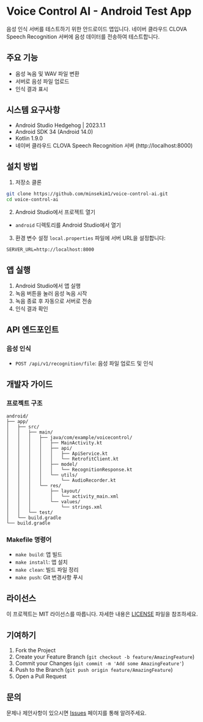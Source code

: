 # Voice Control AI - Android Test App

음성 인식 서버를 테스트하기 위한 안드로이드 앱입니다. 네이버 클라우드 CLOVA Speech Recognition 서버에 음성 데이터를 전송하여 테스트합니다.

## 주요 기능

- 음성 녹음 및 WAV 파일 변환
- 서버로 음성 파일 업로드
- 인식 결과 표시

## 시스템 요구사항

- Android Studio Hedgehog | 2023.1.1
- Android SDK 34 (Android 14.0)
- Kotlin 1.9.0
- 네이버 클라우드 CLOVA Speech Recognition 서버 (http://localhost:8000)

## 설치 방법

1. 저장소 클론
```bash
git clone https://github.com/minsekim1/voice-control-ai.git
cd voice-control-ai
```

2. Android Studio에서 프로젝트 열기
- `android` 디렉토리를 Android Studio에서 열기

3. 환경 변수 설정
`local.properties` 파일에 서버 URL을 설정합니다:
```
SERVER_URL=http://localhost:8000
```

## 앱 실행

1. Android Studio에서 앱 실행
2. 녹음 버튼을 눌러 음성 녹음 시작
3. 녹음 종료 후 자동으로 서버로 전송
4. 인식 결과 확인

## API 엔드포인트

### 음성 인식
- `POST /api/v1/recognition/file`: 음성 파일 업로드 및 인식

## 개발자 가이드

### 프로젝트 구조
```
android/
├── app/
│   ├── src/
│   │   ├── main/
│   │   │   ├── java/com/example/voicecontrol/
│   │   │   │   ├── MainActivity.kt
│   │   │   │   ├── api/
│   │   │   │   │   ├── ApiService.kt
│   │   │   │   │   └── RetrofitClient.kt
│   │   │   │   ├── model/
│   │   │   │   │   └── RecognitionResponse.kt
│   │   │   │   └── utils/
│   │   │   │       └── AudioRecorder.kt
│   │   │   └── res/
│   │   │       ├── layout/
│   │   │       │   └── activity_main.xml
│   │   │       └── values/
│   │   │           └── strings.xml
│   │   └── test/
│   └── build.gradle
└── build.gradle
```

### Makefile 명령어
- `make build`: 앱 빌드
- `make install`: 앱 설치
- `make clean`: 빌드 파일 정리
- `make push`: Git 변경사항 푸시

## 라이선스

이 프로젝트는 MIT 라이선스를 따릅니다. 자세한 내용은 [LICENSE](LICENSE) 파일을 참조하세요.

## 기여하기

1. Fork the Project
2. Create your Feature Branch (`git checkout -b feature/AmazingFeature`)
3. Commit your Changes (`git commit -m 'Add some AmazingFeature'`)
4. Push to the Branch (`git push origin feature/AmazingFeature`)
5. Open a Pull Request

## 문의

문제나 제안사항이 있으시면 [Issues](https://github.com/minsekim1/voice-control-ai/issues) 페이지를 통해 알려주세요.
